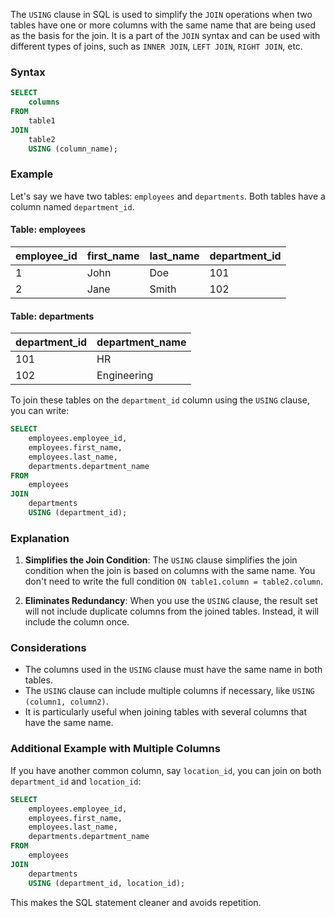 The `USING` clause in SQL is used to simplify the `JOIN` operations when two tables have one or more columns with the same name that are being used as the basis for the join. It is a part of the `JOIN` syntax and can be used with different types of joins, such as `INNER JOIN`, `LEFT JOIN`, `RIGHT JOIN`, etc.

### Syntax
```sql
SELECT 
	columns
FROM 
	table1
JOIN 
	table2
	USING (column_name);
```

### Example
Let's say we have two tables: `employees` and `departments`. Both tables have a column named `department_id`.

#### Table: employees
| employee_id | first_name | last_name | department_id |
|-------------|-------------|-----------|---------------|
| 1           | John        | Doe       | 101           |
| 2           | Jane        | Smith     | 102           |

#### Table: departments
| department_id | department_name |
|---------------|-----------------|
| 101           | HR              |
| 102           | Engineering     |

To join these tables on the `department_id` column using the `USING` clause, you can write:
```sql
SELECT 
	employees.employee_id, 
	employees.first_name, 
	employees.last_name, 
	departments.department_name
FROM 
	employees
JOIN 
	departments
	USING (department_id);
```

### Explanation
1. **Simplifies the Join Condition**: The `USING` clause simplifies the join condition when the join is based on columns with the same name. You don't need to write the full condition `ON table1.column = table2.column`.
   
2. **Eliminates Redundancy**: When you use the `USING` clause, the result set will not include duplicate columns from the joined tables. Instead, it will include the column once.

### Considerations
- The columns used in the `USING` clause must have the same name in both tables.
- The `USING` clause can include multiple columns if necessary, like `USING (column1, column2)`.
- It is particularly useful when joining tables with several columns that have the same name.

### Additional Example with Multiple Columns
If you have another common column, say `location_id`, you can join on both `department_id` and `location_id`:
```sql
SELECT 
	employees.employee_id, 
	employees.first_name, 
	employees.last_name, 
	departments.department_name
FROM 
	employees
JOIN 
	departments
	USING (department_id, location_id);
```

This makes the SQL statement cleaner and avoids repetition.
